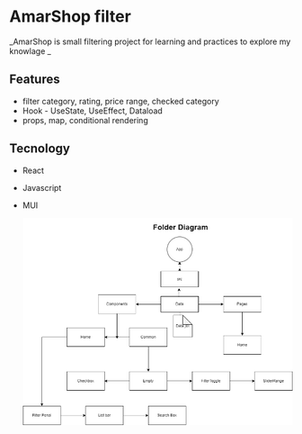 # AmarShop filter
 _AmarShop is small filtering project for learning and practices to explore my knowlage _

## Features

- filter category, rating, price range, checked category
- Hook - UseState, UseEffect, Dataload
- props, map, conditional rendering

## Tecnology

- React
- Javascript
- MUI

  <img src="./filterpanel.png" width="700" title="hover text">
